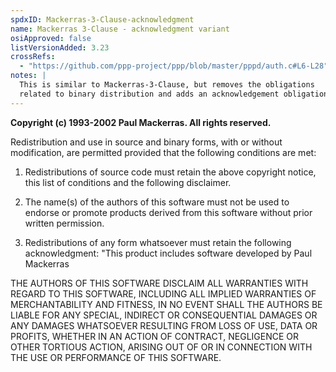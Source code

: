 ```yaml
---
spdxID: Mackerras-3-Clause-acknowledgment
name: Mackerras 3-Clause - acknowledgment variant
osiApproved: false
listVersionAdded: 3.23
crossRefs: 
  - "https://github.com/ppp-project/ppp/blob/master/pppd/auth.c#L6-L28"
notes: |
  This is similar to Mackerras-3-Clause, but removes the obligations
  related to binary distribution and adds an acknowledgement obligation.
---
```


**Copyright (c) 1993-2002 Paul Mackerras. All rights reserved.**

Redistribution and use in source and binary forms, with or without modification, are permitted provided that the following conditions are met:

1. Redistributions of source code must retain the above copyright notice, this list of conditions and the following disclaimer.

2. The name(s) of the authors of this software must not be used to endorse or promote products derived from this software without prior written permission.

3. Redistributions of any form whatsoever must retain the following acknowledgment: "This product includes software developed by Paul Mackerras

THE AUTHORS OF THIS SOFTWARE DISCLAIM ALL WARRANTIES WITH REGARD TO THIS SOFTWARE, INCLUDING ALL IMPLIED WARRANTIES OF MERCHANTABILITY AND FITNESS, IN NO EVENT SHALL THE AUTHORS BE LIABLE FOR ANY SPECIAL, INDIRECT OR CONSEQUENTIAL DAMAGES OR ANY DAMAGES WHATSOEVER RESULTING FROM LOSS OF USE, DATA OR PROFITS, WHETHER IN AN ACTION OF CONTRACT, NEGLIGENCE OR OTHER TORTIOUS ACTION, ARISING OUT OF OR IN CONNECTION WITH THE USE OR PERFORMANCE OF THIS SOFTWARE.
